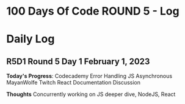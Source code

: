 # 100 Days Of Code ROUND 5 - Log

# Daily Log

## R5D1 Round 5 Day 1 February 1, 2023

**Today's Progress**:
Codecademy Error Handling JS Asynchronous
MayanWolfe Twitch React Documentation Discussion

**Thoughts** Concurrently working on JS deeper dive, NodeJS, React
